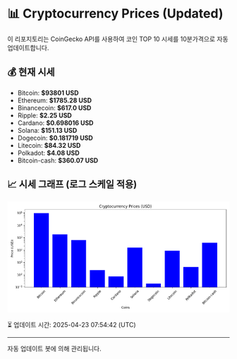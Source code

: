 
# 📊 Cryptocurrency Prices (Updated)

이 리포지토리는 CoinGecko API를 사용하여 코인 TOP 10 시세를 10분가격으로 자동 업데이트합니다.

## 💰 현재 시세
- Bitcoin: **$93801 USD**
- Ethereum: **$1785.28 USD**
- Binancecoin: **$617.0 USD**
- Ripple: **$2.25 USD**
- Cardano: **$0.698016 USD**
- Solana: **$151.13 USD**
- Dogecoin: **$0.181719 USD**
- Litecoin: **$84.32 USD**
- Polkadot: **$4.08 USD**
- Bitcoin-cash: **$360.07 USD**

## 📈 시세 그래프 (로그 스케일 적용)
![Crypto Prices](crypto_prices.png)

⏳ 업데이트 시간: 2025-04-23 07:54:42 (UTC)

---
자동 업데이트 봇에 의해 관리됩니다.
